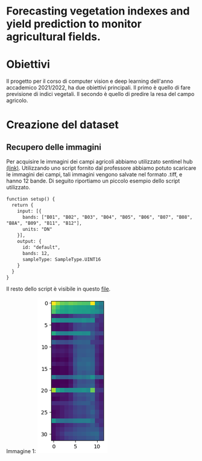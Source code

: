 # Forecasting vegetation indexes and yield prediction to monitor agricultural fields.

# Obiettivi

Il progetto per il corso di computer vision e deep learning dell'anno accademico 2021/2022, ha due obiettivi principali. Il primo è quello di fare previsione di indici vegetali. Il secondo è quello di predire la resa del campo agricolo.

# Creazione del dataset

## Recupero delle immagini

Per acquisire le immagini dei campi agricoli abbiamo utilizzato sentinel hub [(link)](https://www.sentinel-hub.com/).
Utilizzando uno script fornito dal professore abbiamo potuto scaricare le immagini dei campi, tali immagini vengono salvate nel formato .tiff, e hanno 12 bande. Di seguito riportiamo un piccolo esempio dello script utilizzato.

```
function setup() {
  return {
    input: [{
      bands: ["B01", "B02", "B03", "B04", "B05", "B06", "B07", "B08", "B8A", "B09", "B11", "B12"],
      units: "DN"
    }],
    output: {
      id: "default",
      bands: 12,
      sampleType: SampleType.UINT16
    }
  }
}
```
Il resto dello script è visibile in questo [file](https://github.com/Accout-Personal/AgriVision2022/blob/main/geoT.ipynb).

Immagine 1: 
![alt text](https://github.com/Accout-Personal/AgriVision2022/blob/main/readImage/image1.png)




